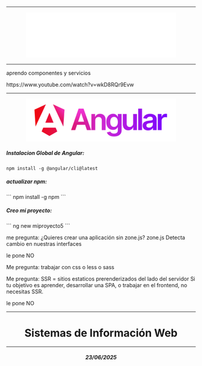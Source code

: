 <hr>
    <div align="center">
        <a href="https://github.com/R3Ccusco"
            target="_blank">
            <img src="https://github.com/R3Ccusco/r3c/blob/main/logoreccusco.svg" width="400">
        </a>
    </div>

<hr>
    <p>aprendo componentes y servicios</p>
	https://www.youtube.com/watch?v=wkD8RQr9Evw

<hr>
    <div align="center">
        <a href="https://angular.dev/"
            target="_blank">
            <img src="https://github.com/R3Ccusco/r3c/blob/main/logoangular.svg" width="400">
        </a>
    </div>

<h5>Instalacion Global de Angular:</h5>

```
npm install -g @angular/cli@latest
```

<h5>actualizar npm:</h5>
```
npm install -g npm
```

<h5>Creo mi proyecto:</h5>
```
ng new miproyecto5
```

me pregunta:
¿Quieres crear una aplicación sin zone.js?
zone.js Detecta cambio en nuestras interfaces

le pone NO

Me pregunta:
trabajar con css o less o sass

Me pregunta:
SSR = sitios estaticos prerenderizados
del lado del servidor
Si tu objetivo es aprender, desarrollar una SPA,
o trabajar en el frontend, no necesitas SSR.

le pone NO



<hr>
<h1 align="center">
Sistemas de Información Web
</h1>

<hr>
    <h5 align="center">
        23/06/2025
    </h5>
